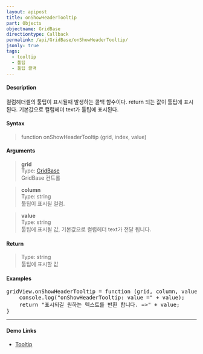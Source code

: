 ```yaml
---
layout: apipost
title: onShowHeaderTooltip
part: Objects
objectname: GridBase
directiontype: Callback
permalink: /api/GridBase/onShowHeaderTooltip/
jsonly: true
tags:
  - tooltip
  - 툴팁
  - 툴팁 콜백  
---
```


#### Description

 컬럼헤더셀의 툴팁이 표시될때 발생하는 콜백 함수이다. return 되는 값이 툴팁에 표시된다. 기본값으로 컬럼헤더 text가 툴팁에 표시된다.   

#### Syntax

> function onShowHeaderTooltip (grid, index, value)  

#### Arguments

> **grid**  
> Type: [GridBase](/api/GridBase/)  
> GridBase 컨트롤  

> **column**  
> Type: string  
> 툴팁이 표시될 컬럼.    

> **value**  
> Type: string  
> 툴팁에 표시될 값, 기본값으로 컬럼헤더 text가 전달 됩니다.     

#### Return

> Type: string  
> 툴팁에 표시할 값    

#### Examples 

<pre class="prettyprint">
gridView.onShowHeaderTooltip = function (grid, column, value) {
    console.log("onShowHeaderTooltip: value =" + value);
    return "표시되길 원하는 텍스트를 반환 합니다. =>" + value;
}
</pre>

---

#### Demo Links

* [Tooltip](http://demo.realgrid.com/Demo/ColumnTooltip)